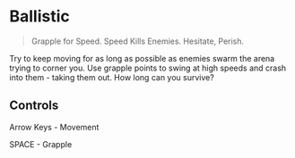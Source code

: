 # Ballistic
> Grapple for Speed.
> Speed Kills Enemies.
> Hesitate, Perish.

Try to keep moving for as long as possible as enemies swarm the arena trying to corner you. Use grapple points to swing at high speeds and crash into them - taking them out. How long can you survive?

## Controls

Arrow Keys - Movement

SPACE - Grapple
